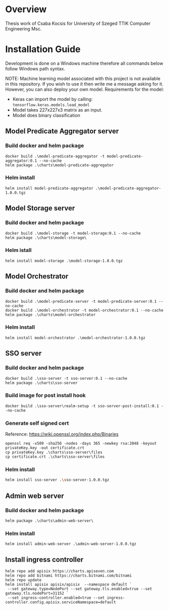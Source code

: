 # Overview
Thesis work of Csaba Kocsis for University of Szeged TTIK Computer Engineering Msc.
# Installation Guide
Development is done on a Windows machine therefore all commands below follow Windows path syntax.

NOTE: Machine learning model associated with this project is not available in this repository.
If you wish to use it then write me a message asking for it. However, you can also deploy your own model.
Requirements for the model:
- Keras can import the model by calling: ```tensorflow.keras.models.load_model```
- Model takes 227x227x3 matrix as an input.
- Model does binary classification

## Model Predicate Aggregator server
### Build docker and helm package
```pwsh
docker build .\model-predicate-aggregator -t model-predicate-aggregator:0.1 --no-cache
helm package .\charts\model-predicate-aggregator
```
### Helm install
```pwsh
helm install model-predicate-aggregator .\model-predicate-aggregator-1.0.0.tgz
```
## Model Storage server
### Build docker and helm package
```pwsh
docker build .\model-storage -t model-storage:0.1 --no-cache
helm package .\charts\model-storage\
```
### Helm istall
```pwsh
helm install model-storage .\model-storage-1.0.0.tgz
```
## Model Orchestrator
### Build docker and helm package
```pwsh
docker build .\model-predicate-server -t model-predicate-server:0.1 --no-cache
docker build .\model-orchestrator -t model-orchestrator:0.1 --no-cache
helm package .\charts\model-orchestrator
```
### Helm install
```pwsh
helm install model-orchestrator .\model-orchestrator-1.0.0.tgz
```
## SSO server
### Build docker and helm package
```pwsh
docker build .\sso-server -t sso-server:0.1 --no-cache
helm package .\charts\sso-server
```
### Build image for post install hook
```pwsh
docker build .\sso-server\realm-setup -t sso-server-post-install:0.1 --no-cache
```
### Generate self signed cert
Reference: https://wiki.openssl.org/index.php/Binaries
```pwsh
openssl req -x509 -sha256 -nodes -days 365 -newkey rsa:2048 -keyout privateKey.key -out certificate.crt
cp privateKey.key .\charts\sso-server\files
cp certificate.crt .\charts\sso-server\files
```
### Helm install
```bash
helm install sso-server .\sso-server-1.0.0.tgz
```
## Admin web server
### Build docker and helm package
```pwsh
helm package .\charts\admin-web-server\
```
### Helm install
```pwsh
helm install admin-web-server .\admin-web-server-1.0.0.tgz
```

## Install ingress controller
```pwsh
helm repo add apisix https://charts.apiseven.com
helm repo add bitnami https://charts.bitnami.com/bitnami
helm repo update
helm install apisix apisix/apisix  --namespace default `
 --set gateway.type=NodePort --set gateway.tls.enabled=true --set gateway.tls.nodePort=31152 `
 --set ingress-controller.enabled=true --set ingress-controller.config.apisix.serviceNamespace=default
```